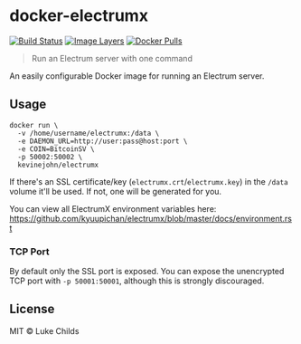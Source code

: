 
# docker-electrumx

[![Build Status](https://travis-ci.org/kevinejohn/docker-electrumx.svg?branch=master)](https://travis-ci.org/kevinejohn/docker-electrumx)
[![Image Layers](https://images.microbadger.com/badges/image/kevinejohn/electrumx.svg)](https://microbadger.com/images/kevinejohn/electrumx)
[![Docker Pulls](https://img.shields.io/docker/pulls/kevinejohn/electrumx.svg)](https://hub.docker.com/r/kevinejohn/electrumx/)

> Run an Electrum server with one command

An easily configurable Docker image for running an Electrum server.

## Usage

```
docker run \
  -v /home/username/electrumx:/data \
  -e DAEMON_URL=http://user:pass@host:port \
  -e COIN=BitcoinSV \
  -p 50002:50002 \
  kevinejohn/electrumx
```

If there's an SSL certificate/key (`electrumx.crt`/`electrumx.key`) in the `/data` volume it'll be used. If not, one will be generated for you.

You can view all ElectrumX environment variables here: https://github.com/kyuupichan/electrumx/blob/master/docs/environment.rst

### TCP Port

By default only the SSL port is exposed. You can expose the unencrypted TCP port with `-p 50001:50001`, although this is strongly discouraged.

## License

MIT © Luke Childs

